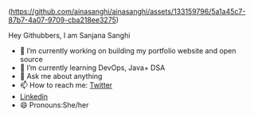 (https://github.com/ainasanghi/ainasanghi/assets/133159796/5a1a45c7-87b7-4a07-9709-cba218ee3275)

Hey Githubbers,
I am Sanjana Sanghi
- 🔭 I’m currently working on building my portfolio website and open source
- 🌱 I’m currently learning DevOps, Java+ DSA
- 💬 Ask me about anything 
- 📫 How to reach me: [Twitter](https://twitter.com/ainasanghi)
- [Linkedin](https://www.linkedin.com/in/sanjana-sanghi-aa10b2216/)
- 😄 Pronouns:She/her
